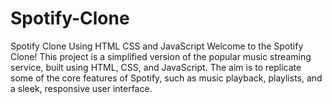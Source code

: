 # Spotify-Clone
Spotify Clone Using HTML CSS and JavaScript
Welcome to the Spotify Clone! This project is a simplified version of the popular music streaming service, built using HTML, CSS, and JavaScript. The aim is to replicate some of the core features of Spotify, such as music playback, playlists, and a sleek, responsive user interface.
